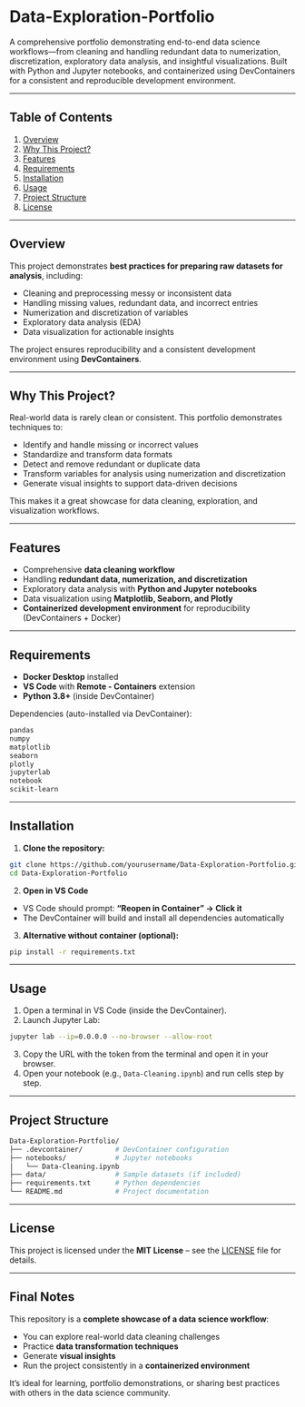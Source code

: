 # Data-Exploration-Portfolio

A comprehensive portfolio demonstrating end-to-end data science workflows—from cleaning and handling redundant data to numerization, discretization, exploratory data analysis, and insightful visualizations. Built with Python and Jupyter notebooks, and containerized using DevContainers for a consistent and reproducible development environment.

---

## Table of Contents

1. [Overview](#overview)  
2. [Why This Project?](#why-this-project)  
3. [Features](#features)  
4. [Requirements](#requirements)  
5. [Installation](#installation)  
6. [Usage](#usage)  
7. [Project Structure](#project-structure)  
8. [License](#license)  

---

## Overview

This project demonstrates **best practices for preparing raw datasets for analysis**, including:

- Cleaning and preprocessing messy or inconsistent data  
- Handling missing values, redundant data, and incorrect entries  
- Numerization and discretization of variables  
- Exploratory data analysis (EDA)  
- Data visualization for actionable insights  

The project ensures reproducibility and a consistent development environment using **DevContainers**.

---

## Why This Project?

Real-world data is rarely clean or consistent. This portfolio demonstrates techniques to:

- Identify and handle missing or incorrect values  
- Standardize and transform data formats  
- Detect and remove redundant or duplicate data  
- Transform variables for analysis using numerization and discretization  
- Generate visual insights to support data-driven decisions  

This makes it a great showcase for data cleaning, exploration, and visualization workflows.

---

## Features

- Comprehensive **data cleaning workflow**  
- Handling **redundant data, numerization, and discretization**  
- Exploratory data analysis with **Python and Jupyter notebooks**  
- Data visualization using **Matplotlib, Seaborn, and Plotly**  
- **Containerized development environment** for reproducibility (DevContainers + Docker)  

---

## Requirements

- **Docker Desktop** installed  
- **VS Code** with **Remote - Containers** extension  
- **Python 3.8+** (inside DevContainer)  

Dependencies (auto-installed via DevContainer):

```bash
pandas
numpy
matplotlib
seaborn
plotly
jupyterlab
notebook
scikit-learn
````

---

## Installation

1. **Clone the repository:**

```bash
git clone https://github.com/yourusername/Data-Exploration-Portfolio.git
cd Data-Exploration-Portfolio
```

2. **Open in VS Code**

* VS Code should prompt: **“Reopen in Container” → Click it**
* The DevContainer will build and install all dependencies automatically

3. **Alternative without container (optional):**

```bash
pip install -r requirements.txt
```

---

## Usage

1. Open a terminal in VS Code (inside the DevContainer).
2. Launch Jupyter Lab:

```bash
jupyter lab --ip=0.0.0.0 --no-browser --allow-root
```

3. Copy the URL with the token from the terminal and open it in your browser.
4. Open your notebook (e.g., `Data-Cleaning.ipynb`) and run cells step by step.

---

## Project Structure

```bash
Data-Exploration-Portfolio/
├── .devcontainer/        # DevContainer configuration
├── notebooks/            # Jupyter notebooks
│   └── Data-Cleaning.ipynb
├── data/                 # Sample datasets (if included)
├── requirements.txt      # Python dependencies
└── README.md             # Project documentation
```

---

## License

This project is licensed under the **MIT License** – see the [LICENSE](LICENSE) file for details.

---

## Final Notes

This repository is a **complete showcase of a data science workflow**:

* You can explore real-world data cleaning challenges
* Practice **data transformation techniques**
* Generate **visual insights**
* Run the project consistently in a **containerized environment**

It’s ideal for learning, portfolio demonstrations, or sharing best practices with others in the data science community.



